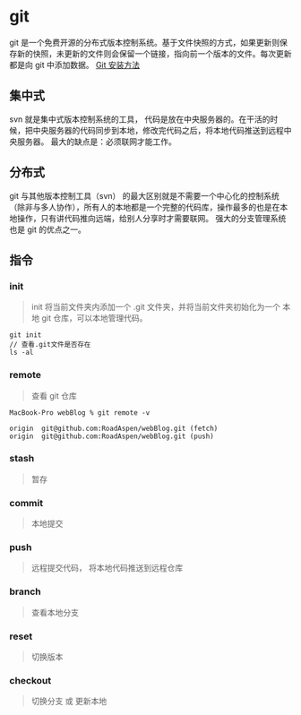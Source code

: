 # git

git 是一个免费开源的分布式版本控制系统。基于文件快照的方式，如果更新则保存新的快照，未更新的文件则会保留一个链接，指向前一个版本的文件。每次更新都是向 git 中添加数据。 [Git 安装方法](https://git-scm.com/book/zh/v2/%E8%B5%B7%E6%AD%A5-%E5%AE%89%E8%A3%85-Git)

## 集中式

svn 就是集中式版本控制系统的工具， 代码是放在中央服务器的。在干活的时候，把中央服务器的代码同步到本地，修改完代码之后，将本地代码推送到远程中央服务器。
最大的缺点是：必须联网才能工作。

## 分布式

git 与其他版本控制工具（svn） 的最大区别就是不需要一个中心化的控制系统（除非与多人协作），所有人的本地都是一个完整的代码库，操作最多的也是在本地操作，只有讲代码推向远端，给别人分享时才需要联网。
强大的分支管理系统也是 git 的优点之一。

## 指令

### init

> init 将当前文件夹内添加一个 .git 文件夹，并将当前文件夹初始化为一个 本地 git 仓库，可以本地管理代码。

```
git init
// 查看.git文件是否存在
ls -al
```

### remote

> 查看 git 仓库

```
MacBook-Pro webBlog % git remote -v

origin  git@github.com:RoadAspen/webBlog.git (fetch)
origin  git@github.com:RoadAspen/webBlog.git (push)
```

### stash

> 暂存

### commit

> 本地提交

### push

> 远程提交代码， 将本地代码推送到远程仓库

### branch

> 查看本地分支

### reset

> 切换版本

### checkout

> 切换分支 或 更新本地
